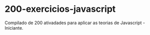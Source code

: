 # 200-exercicios-javascript
Compilado de 200 ativadades para aplicar as teorias de Javascript - Iniciante.
